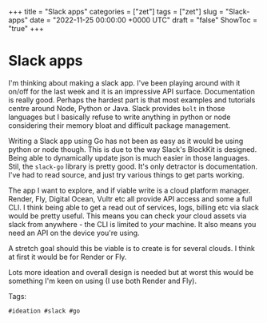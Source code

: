 +++
title = "Slack apps"
categories = ["zet"]
tags = ["zet"]
slug = "Slack-apps"
date = "2022-11-25 00:00:00 +0000 UTC"
draft = "false"
ShowToc = "true"
+++

# Slack apps

I'm thinking about making a slack app. I've been playing around with it
on/off for the last week and it is an impressive API surface. Documentation
is really good. Perhaps the hardest part is that most examples and tutorials
centre around Node, Python or Java. Slack provides `bolt` in those languages
but I basically refuse to write anything in python or node considering their
memory bloat and difficult package management.

Writing a Slack app using Go has not been as easy as it would be using 
python or node though. This is due to the way Slack's BlockKit is designed.
Being able to dynamically update json is much easier in those languages. Stil,
the `slack-go` library is pretty good. It's only detractor is documentation.
I've had to read source, and just try various things to get parts working.

The app I want to explore, and if viable write is a cloud platform manager.
Render, Fly, Digital Ocean, Vultr etc all provide API access and some a
full CLI. I think being able to get a read out of services, logs, billing
etc via slack would be pretty useful. This means you can check your cloud 
assets via slack from anywhere - the CLI is limited to *your* machine. It
also means you need an API on the device you're using.

A stretch goal should this be viable is to create is for several clouds. 
I think at first it would be for Render or Fly.

Lots more ideation and overall design is needed but at worst this would 
be something I'm keen on using (I use both Render and Fly).

Tags:

    #ideation #slack #go
